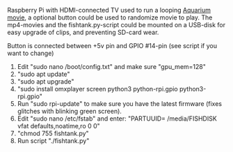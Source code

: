 Raspberry Pi with HDMI-connected TV used to run a looping [Aquarium movie](https://www.uscenes.com/download/aquarium-video/), a optional button could be used to randomize movie to play.
The mp4-movies and the fishtank.py-script could be mounted on a USB-disk for easy upgrade of clips, and preventing SD-card wear.

Button is connected between +5v pin and GPIO #14-pin (see script if you want to change)

1. Edit "sudo nano /boot/config.txt" and make sure "gpu_mem=128"
2. "sudo apt update"
3. "sudo apt upgrade"
4. "sudo install omxplayer screen python3 python-rpi.gpio python3-rpi.gpio"
5. Run "sudo rpi-update" to make sure you have the latest firmware (fixes glitches with blinking green screen).
6. Edit "sudo nano /etc/fstab" and enter:
"PARTUUID=<id of USB-drive>  /media/FISHDISK vfat    defaults,noatime,ro  0       0"
7. "chmod 755 fishtank.py"
8. Run script "./fishtank.py"
